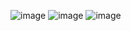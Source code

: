![image](https://github.com/rolando1803/Administrador_de_sistemas_informaticos_de_red/assets/55965131/6fa68394-7664-4f37-9812-70d32517d09f)
![image](https://github.com/rolando1803/Administrador_de_sistemas_informaticos_de_red/assets/55965131/13a0ce63-f052-415b-b853-ebf89237b04a)
![image](https://github.com/rolando1803/Administrador_de_sistemas_informaticos_de_red/assets/55965131/198da66b-bb53-43b6-8e4c-b4684ceae3fd)
